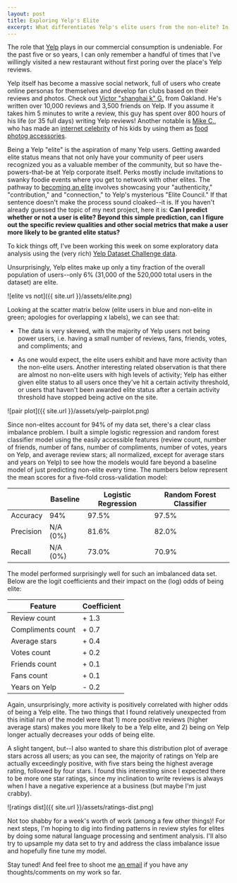 ```yaml
---
layout: post
title: Exploring Yelp's Elite
excerpt: What differentiates Yelp's elite users from the non-elite? In this post I do some initial exploratory data analysis to isolate the key features that begin to answer this question.
---
```


The role that [Yelp](http://yelp.com) plays in our commercial consumption is undeniable. For the past five or so years, I can only remember a handful of times that I've willingly visited a new restaurant without first poring over the place's Yelp reviews.

Yelp itself has become a massive social network, full of users who create online personas for themselves and develop fan clubs based on their reviews and photos. Check out [Victor "shanghai k" G.](http://www.yelp.com/user_details?userid=8k3aO-mPeyhbR5HUucA5aA) from Oakland. He's written over 10,000 reviews and 3,500 friends on Yelp. If you assume it takes him 5 minutes to write a review, this guy has spent over 800 hours of his life (or 35 full days) writing Yelp reviews! Another notable is [Mike C.](http://www.yelp.com/user_details?userid=37cpUoM8hlkSQfReIEBd-Q), who has made an [internet celebrity](http://www.cosmopolitan.com/food-cocktails/a42238/foodbaby-is-living-the-dream/) of his kids by using them as [food photog accessories](https://www.instagram.com/foodbabyny/?hl=en).

Being a Yelp "elite" is the aspiration of many Yelp users. Getting awarded elite status means that not only have your community of peer users recognized you as a valuable member of the community, but so have the-powers-that-be at Yelp corporate itself. Perks mostly include invitations to swanky foodie events where you get to network with other elites.  The pathway to [becoming an elite](http://www.yelp.com/elite) involves showcasing your "authenticity," "contribution," and "connection," to Yelp's mysterious "Elite Council." If that sentence doesn't make the process sound cloaked--it is.
If you haven't already guessed the topic of my next project, here it is: **Can I predict whether or not a user is elite? Beyond this simple prediction, can I figure out the specific review qualities and other social metrics that make a user more likely to be granted elite status?**

To kick things off, I've been working this week on some exploratory data analysis using the (very rich) [Yelp Dataset Challenge data](https://www.yelp.com/dataset_challenge).

Unsurprisingly, Yelp elites make up only a tiny fraction of the overall population of users--only 6% (31,000 of the 520,000 total users in the dataset) are elite.

![elite vs not]({{ site.url }}/assets/elite.png)

Looking at the scatter matrix below (elite users in blue and non-elite in green; apologies for overlapping x labels), we can see that:  

  * The data is very skewed, with the majority of Yelp users not being power users, i.e. having a small number of reviews, fans, friends, votes, and compliments; and  

  * As one would expect, the elite users exhibit and have more activity than the non-elite users. Another interesting related observation is that there are almost no non-elite users with high levels of activity; Yelp has either given elite status to all users once they've hit a certain activity threshold, or users that haven't been awarded elite status after a certain activity threshold have stopped being active on the site.

![pair plot]({{ site.url }}/assets/yelp-pairplot.png)

Since non-elites account for 94% of my data set, there's a clear class imbalance problem. I built a simple logistic regression and random forest classifier model using the easily accessible features (review count, number of friends, number of fans, number of compliments, number of votes, years on Yelp, and average review stars; all normalized, except for average stars and years on Yelp) to see how the models would fare beyond a baseline model of just predicting non-elite every time. The numbers below represent the mean scores for a five-fold cross-validation model:

| | Baseline | Logistic Regression | Random Forest Classifier
---- | ---- | ---- | ----
Accuracy | 94% | 97.5% | 97.5%
Precision | N/A (0%) | 81.6% | 82.0%
Recall | N/A (0%) | 73.0% | 70.9%

The model performed surprisingly well for such an imbalanced data set. Below are the logit coefficients and their impact on the (log) odds of being elite:

Feature | Coefficient
---- | ----
Review count | + 1.3
Compliments count | + 0.7
Average stars | + 0.4
Votes count | + 0.2
Friends count | + 0.1
Fans count | + 0.1
Years on Yelp | - 0.2

Again, unsurprisingly, more activity is positively correlated with higher odds of being a Yelp elite. The two things that I found relatively unexpected from this initial run of the model were that 1) more positive reviews (higher average stars) makes you more likely to be a Yelp elite, and 2) being on Yelp longer actually decreases your odds of being elite.

A slight tangent, but--I also wanted to share this distribution plot of average stars across all users; as you can see, the majority of ratings on Yelp are actually exceedingly positive, with five stars being the highest average rating, followed by four stars. I found this interesting since I expected there to be more one star ratings, since my inclination to write reviews is always when I have a negative experience at a business (but maybe I'm just crabby).

![ratings dist]({{ site.url }}/assets/ratings-dist.png)

Not too shabby for a week's worth of work (among a few other things)! For next steps, I'm hoping to dig into finding patterns in review styles for elites by doing some natural language processing and sentiment analysis. I'll also try to upsample my data set to try and address the class imbalance issue and hopefully fine tune my model.

Stay tuned! And feel free to shoot me [an email](mailto:lam.diana.hc@gmail.com) if you have any thoughts/comments on my work so far.
